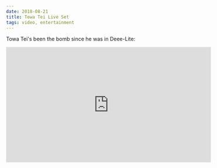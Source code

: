 ```yaml
---
date: 2018-08-21
title: Towa Tei Live Set
tags: video, entertainment
---
```


Towa Tei's been the bomb since he was in Deee-Lite:

<iframe width="560" height="315" src="https://www.youtube.com/embed/IEq2jXrViKY" title="YouTube video player" frameborder="0" allow="accelerometer; autoplay; clipboard-write; encrypted-media; gyroscope; picture-in-picture" allowfullscreen></iframe>